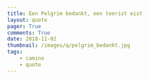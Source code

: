 ```yaml
---
title: Een Pelgrim bedankt, een toerist eist
layout: quote
pager: True
comments: True
date: 2018-11-02
thumbnail: /images/q/pelgrim_bedankt.jpg
tags:
    - camino
    - quote
---
```

